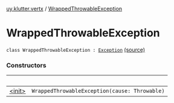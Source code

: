 [uy.klutter.vertx](../index.md) / [WrappedThrowableException](.)


# WrappedThrowableException
<code>class WrappedThrowableException : [Exception](http://docs.oracle.com/javase/6/docs/api/java/lang/Exception.html)</code> [(source)](https://github.com/kohesive/klutter/blob/master/vertx3-jdk8/src/main/kotlin/uy/klutter/vertx/Vertx.kt#L18)<br/>


### Constructors

|&nbsp;|&nbsp;|
|---|---|
| [&lt;init&gt;](-init-.md) | <code>WrappedThrowableException(cause: Throwable)</code><br/> |
